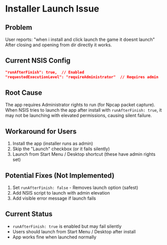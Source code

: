 # Installer Launch Issue

## Problem
User reports: "when i install and click launch the game it doesnt launch"
After closing and opening from dir directly it works.

## Current NSIS Config
```json
"runAfterFinish": true,  // Enabled
"requestedExecutionLevel": "requireAdministrator"  // Requires admin
```

## Root Cause
The app requires Administrator rights to run (for Npcap packet capture).
When NSIS tries to launch the app after install with `runAfterFinish: true`,
it may not be launching with elevated permissions, causing silent failure.

## Workaround for Users
1. Install the app (installer runs as admin)
2. Skip the "Launch" checkbox (or it fails silently)
3. Launch from Start Menu / Desktop shortcut (these have admin rights set)

## Potential Fixes (Not Implemented)
1. Set `runAfterFinish: false` - Removes launch option (safest)
2. Add NSIS script to launch with admin elevation
3. Add visible error message if launch fails

## Current Status
- `runAfterFinish: true` is enabled but may fail silently
- Users should launch from Start Menu / Desktop after install
- App works fine when launched normally
